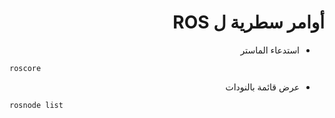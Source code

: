 # <div dir='rtl'>أوامر سطرية ل ROS</div>

<div dir='rtl'>
<ul>
<li>
استدعاء الماستر
</li>
</ul>
</div>

```
roscore
```




<div dir='rtl'>
<ul>
<li>
عرض قائمة بالنودات
</li>
</ul>
</div>

```
rosnode list
```